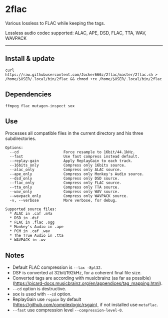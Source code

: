# 2flac

Various lossless to FLAC while keeping the tags.

Lossless audio codec supported: ALAC, APE, DSD, FLAC, TTA, WAV, WAVPACK

--------------------------------------------------------------------------------------------------
## Install & update
`curl https://raw.githubusercontent.com/Jocker666z/2flac/master/2flac.sh > /home/$USER/.local/bin/2flac && chmod +rx /home/$USER/.local/bin/2flac`

## Dependencies
`ffmpeg flac mutagen-inspect sox`

## Use
Processes all compatible files in the current directory and his three subdirectories.
```
Options:
  --cd                    Force resample to 16bit/44.1kHz.
  --fast                  Use fast compress instead default.
  --replay-gain           Apply ReplayGain to each track.
  --16bits_only           Compress only 16bits source.
  --alac_only             Compress only ALAC source.
  --ape_only              Compress only Monkey's Audio source.
  --dsd_only              Compress only DSD source.
  --flac_only             Compress only FLAC source.
  --tta_only              Compress only TTA source.
  --wav_only              Compress only WAV source.
  --wavpack_only          Compress only WAVPACK source.
  -v, --verbose           More verbose, for debug.

Supported source files:
  * ALAC in .caf .m4a
  * DSD in .dsf
  * FLAC in .flac .ogg
  * Monkey's Audio in .ape
  * PCM in .caf .wav
  * The True Audio in .tta
  * WAVPACK in .wv
```

## Notes
* Default FLAC compression is `--lax -8pl32`.
* DSF is converted at 32bit/192kHz, for a coherent final file size.
* Converted tags are according with musicbrainz (as far as possible) (https://picard-docs.musicbrainz.org/en/appendices/tag_mapping.html).
* `--cd` option is destructive.
* sox is used with `--cd` option.
* ReplayGain use `rsgain` by default (https://github.com/complexlogic/rsgain), if not installed use `metaflac`.
* `--fast` use compression level `--compression-level-0`.

